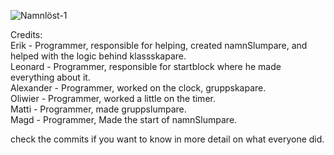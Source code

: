 ![Namnlöst-1](https://github.com/user-attachments/assets/8b030d1b-2964-4b38-93ed-8a5ace0a30ea)

Credits: <br/>
Erik - Programmer, responsible for helping, created namnSlumpare, and helped with the logic behind klassskapare. <br/>
Leonard - Programmer, responsible for startblock where he made everything about it. <br/>
Alexander - Programmer, worked on the clock, gruppskapare. <br/>
Oliwier - Programmer, worked a little on the timer. <br/>
Matti - Programmer, made gruppslumpare. <br/>
Magd - Programmer, Made the start of namnSlumpare. <br/>

check the commits if you want to know in more detail on what everyone did. <br/>

